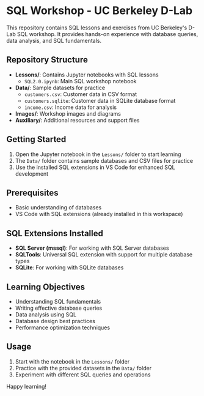 # SQL Workshop - UC Berkeley D-Lab

This repository contains SQL lessons and exercises from UC Berkeley's D-Lab SQL workshop. It provides hands-on experience with database queries, data analysis, and SQL fundamentals.

## Repository Structure

- **Lessons/**: Contains Jupyter notebooks with SQL lessons
  - `SQL2.0.ipynb`: Main SQL workshop notebook
- **Data/**: Sample datasets for practice
  - `customers.csv`: Customer data in CSV format
  - `customers.sqlite`: Customer data in SQLite database format
  - `income.csv`: Income data for analysis
- **Images/**: Workshop images and diagrams
- **Auxiliary/**: Additional resources and support files

## Getting Started

1. Open the Jupyter notebook in the `Lessons/` folder to start learning
2. The `Data/` folder contains sample databases and CSV files for practice
3. Use the installed SQL extensions in VS Code for enhanced SQL development

## Prerequisites

- Basic understanding of databases
- VS Code with SQL extensions (already installed in this workspace)

## SQL Extensions Installed

- **SQL Server (mssql)**: For working with SQL Server databases
- **SQLTools**: Universal SQL extension with support for multiple database types
- **SQLite**: For working with SQLite databases

## Learning Objectives

- Understanding SQL fundamentals
- Writing effective database queries
- Data analysis using SQL
- Database design best practices
- Performance optimization techniques

## Usage

1. Start with the notebook in the `Lessons/` folder
2. Practice with the provided datasets in the `Data/` folder
3. Experiment with different SQL queries and operations

Happy learning!

